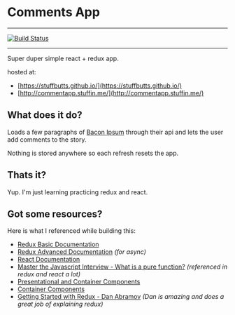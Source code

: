 # Comments App

- - -

[![Build Status](https://travis-ci.org/Stuffbutts/ReactReduxCommentsApp.svg?branch=dev)](https://travis-ci.org/Stuffbutts/ReactReduxCommentsApp)

- - -

Super duper simple react + redux app.

hosted at:
 - [https://stuffbutts.github.io/](https://stuffbutts.github.io/) 
 - [http://commentapp.stuffin.me/](http://commentapp.stuffin.me/)

## What does it do?

Loads a few paragraphs of [Bacon Ipsum](https://baconipsum.com/json-api/) through their api and lets the user add 
comments to the story.

Nothing is stored anywhere so each refresh resets the app.

## Thats it?

Yup. I'm just learning practicing redux and react.

## Got some resources?

Here is what I referenced while building this:

- [Redux Basic Documentation](http://redux.js.org/docs/basics/)
- [Redux Advanced Documentation](http://redux.js.org/docs/advanced/) _(for async)_
- [React Documentation](https://facebook.github.io/react/docs)
- [Master the Javascript Interview - What is a pure function?](
https://medium.com/javascript-scene/master-the-javascript-interview-what-is-a-pure-function-d1c076bec976)
_(referenced in redux and react a lot)_
- [Presentational and Container Components](https://medium.com/@dan_abramov/smart-and-dumb-components-7ca2f9a7c7d0)
- [Container Components](https://medium.com/@learnreact/container-components-c0e67432e005)
- [Getting Started with Redux - Dan Abramov](https://egghead.io/courses/getting-started-with-redux)
_(Dan is amazing and does a great job of explaining redux)_
